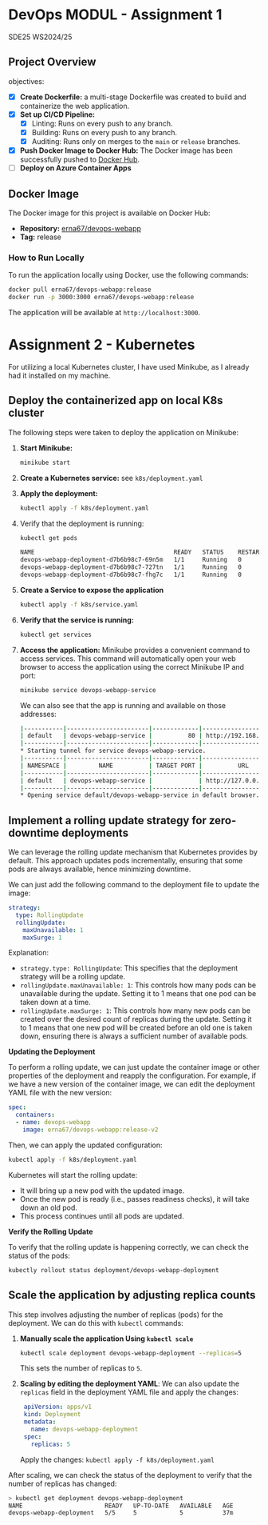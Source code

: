 # DevOps MODUL - Assignment 1

SDE25 WS2024/25

## Project Overview

objectives:

- [x] **Create Dockerfile:** a multi-stage Dockerfile was created to build and containerize the web application.
- [x] **Set up CI/CD Pipeline:**
    - [x] Linting: Runs on every push to any branch.
    - [x] Building: Runs on every push to any branch.
    - [x] Auditing: Runs only on merges to the `main` or `release` branches.
- [x] **Push Docker Image to Docker Hub:** The Docker image has been successfully pushed to [Docker Hub](https://hub.docker.com/r/erna67/devops-webapp).
- [ ] **Deploy on Azure Container Apps**

## Docker Image

The Docker image for this project is available on Docker Hub:

- **Repository:** [erna67/devops-webapp](https://hub.docker.com/r/erna67/devops-webapp)
- **Tag:** release

### How to Run Locally

To run the application locally using Docker, use the following commands:

```bash
docker pull erna67/devops-webapp:release
docker run -p 3000:3000 erna67/devops-webapp:release
```

The application will be available at `http://localhost:3000`.


# Assignment 2 - Kubernetes

For utilizing a local Kubernetes cluster, I have used Minikube, as I already had it installed on my machine. 

## Deploy the containerized app on local K8s cluster

The following steps were taken to deploy the application on Minikube:

1. **Start Minikube:**
    ```bash
    minikube start
    ```

2. **Create a Kubernetes service:** see `k8s/deployment.yaml`

3. **Apply the deployment:**
    ```bash
    kubectl apply -f k8s/deployment.yaml
    ```
   
4. Verify that the deployment is running:
    ```bash
    kubectl get pods
    
    NAME                                       READY   STATUS    RESTARTS   AGE
    devops-webapp-deployment-d7b6b98c7-69n5m   1/1     Running   0          2m6s
    devops-webapp-deployment-d7b6b98c7-727tn   1/1     Running   0          2m6s
    devops-webapp-deployment-d7b6b98c7-fhg7c   1/1     Running   0          2m6s
    ```
   
5. **Create a Service to expose the application**
    ```bash
    kubectl apply -f k8s/service.yaml
    ```
   
6. **Verify that the service is running:**
    ```bash
    kubectl get services
    ```
   
7. **Access the application:** Minikube provides a convenient command to access services.
   This command will automatically open your web browser to access the application using the correct Minikube IP and port:
    ```bash
    minikube service devops-webapp-service
    ```
   We can also see that the app is running and available on those addresses:
    ```bash
    |-----------|-----------------------|-------------|---------------------------|
    | default   | devops-webapp-service |          80 | http://192.168.49.2:30407 |
    |-----------|-----------------------|-------------|---------------------------|
    * Starting tunnel for service devops-webapp-service.
    |-----------|-----------------------|-------------|------------------------|
    | NAMESPACE |         NAME          | TARGET PORT |          URL           |
    |-----------|-----------------------|-------------|------------------------|
    | default   | devops-webapp-service |             | http://127.0.0.1:53312 |
    |-----------|-----------------------|-------------|------------------------|
    * Opening service default/devops-webapp-service in default browser...
   ```

## Implement a rolling update strategy for zero-downtime deployments

We can leverage the rolling update mechanism that Kubernetes provides by default. This approach updates pods 
incrementally, ensuring that some pods are always available, hence minimizing downtime.

We can just add the following command to the deployment file to update the image:

```yaml
strategy:
  type: RollingUpdate
  rollingUpdate:
    maxUnavailable: 1
    maxSurge: 1
```

Explanation:
* `strategy.type: RollingUpdate`: This specifies that the deployment strategy will be a rolling update.
* `rollingUpdate.maxUnavailable: 1`: This controls how many pods can be unavailable during the update. Setting it to 1 means that one pod can be taken down at a time.
* `rollingUpdate.maxSurge: 1`: This controls how many new pods can be created over the desired count of replicas during the update. Setting it to 1 means that one new pod will be created before an old one is taken down, ensuring there is always a sufficient number of available pods.

**Updating the Deployment**

To perform a rolling update, we can just update the container image or other properties of the deployment and reapply the configuration.
For example, if we have a new version of the container image, we can edit the deployment YAML file with the new version:

```yaml
spec:
  containers:
  - name: devops-webapp
    image: erna67/devops-webapp:release-v2
```

Then, we can apply the updated configuration:

```bash
kubectl apply -f k8s/deployment.yaml
```

Kubernetes will start the rolling update:
* It will bring up a new pod with the updated image.
* Once the new pod is ready (i.e., passes readiness checks), it will take down an old pod.
* This process continues until all pods are updated.

**Verify the Rolling Update**

To verify that the rolling update is happening correctly, we can check the status of the pods:

```bash
kubectly rollout status deployment/devops-webapp-deployment
```

## Scale the application by adjusting replica counts

This step involves adjusting the number of replicas (pods) for the deployment. 
We can do this with `kubectl` commands:

1. **Manually scale the application Using `kubectl scale`**
    ```sh
    kubectl scale deployment devops-webapp-deployment --replicas=5
    ```
    This sets the number of replicas to `5`.


2. **Scaling by editing the deployment YAML**: We can also update the `replicas` field in the deployment YAML file and apply the changes:
    ```yaml
     apiVersion: apps/v1
     kind: Deployment
     metadata:
       name: devops-webapp-deployment
     spec:
       replicas: 5
     ```
    Apply the changes: `kubectl apply -f k8s/deployment.yaml`

After scaling, we can check the status of the deployment to verify that the number of replicas has changed:

```sh
> kubectl get deployment devops-webapp-deployment
NAME                       READY   UP-TO-DATE   AVAILABLE   AGE
devops-webapp-deployment   5/5     5            5           37m
```
